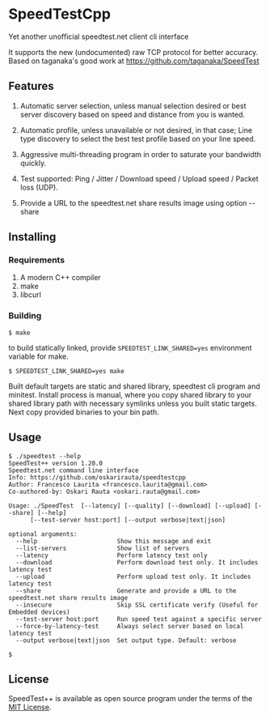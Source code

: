 # SpeedTestCpp

Yet another unofficial speedtest.net client cli interface

It supports the new (undocumented) raw TCP protocol for better accuracy.
Based on taganaka's good work at https://github.com/taganaka/SpeedTest

## Features

1. Automatic server selection, unless manual selection desired or
   best server discovery based on speed and distance from you is wanted.

2. Automatic profile, unless unavailable or not desired, in that case;
   Line type discovery to select the best test profile based on your line speed.

3. Aggressive multi-threading program in order to saturate your bandwidth quickly.

4. Test supported: Ping / Jitter / Download speed / Upload speed / Packet loss (UDP).

5. Provide a URL to the speedtest.net share results image using option --share

## Installing

### Requirements

1. A modern C++ compiler
2. make
3. libcurl

### Building

```
$ make
```

to build statically linked, provide `SPEEDTEST_LINK_SHARED=yes` environment variable for make.
```
$ SPEEDTEST_LINK_SHARED=yes make
```

Built default targets are static and shared library, speedtest cli program and minitest.
Install process is manual, where you copy shared library to your shared library path with necessary
symlinks unless you built static targets. Next copy provided binaries to your bin path.

## Usage

```
$ ./speedtest --help
SpeedTest++ version 1.20.0
Speedtest.net command line interface
Info: https://github.com/oskarirauta/speedtestcpp
Author: Francesco Laurita <francesco.laurita@gmail.com>
Co-authored-by: Oskari Rauta <oskari.rauta@gmail.com>

Usage: ./SpeedTest  [--latency] [--quality] [--download] [--upload] [--share] [--help]
      [--test-server host:port] [--output verbose|text|json]

optional arguments:
  --help                      Show this message and exit
  --list-servers              Show list of servers
  --latency                   Perform latency test only
  --download                  Perform download test only. It includes latency test
  --upload                    Perform upload test only. It includes latency test
  --share                     Generate and provide a URL to the speedtest.net share results image
  --insecure                  Skip SSL certificate verify (Useful for Embedded devices)
  --test-server host:port     Run speed test against a specific server
  --force-by-latency-test     Always select server based on local latency test
  --output verbose|text|json  Set output type. Default: verbose

$
```

## License

SpeedTest++ is available as open source program under the terms of the [MIT License](http://opensource.org/licenses/MIT).
